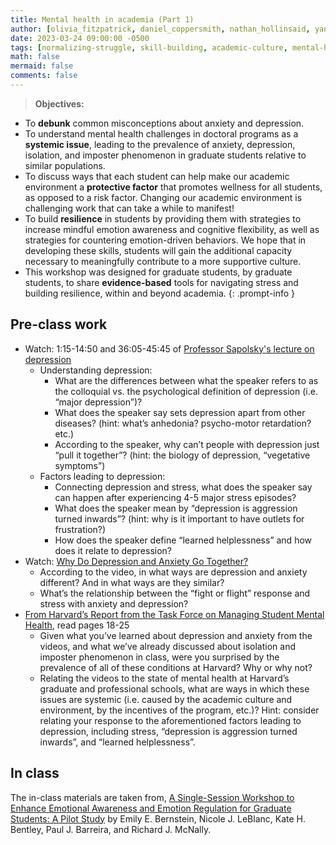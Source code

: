 ```yaml
---
title: Mental health in academia (Part 1)
author: [olivia_fitzpatrick, daniel_coppersmith, nathan_hollinsaid, yaniv_yacoby]
date: 2023-03-24 09:00:00 -0500
tags: [normalizing-struggle, skill-building, academic-culture, mental-health]
math: false
mermaid: false
comments: false
---
```


> **Objectives:**
* To **debunk** common misconceptions about anxiety and depression.
* To understand mental health challenges in doctoral programs as a **systemic issue**, leading to the prevalence of anxiety, depression, isolation, and imposter phenomenon in graduate students relative to similar populations.
* To discuss ways that each student can help make our academic environment a **protective factor** that promotes wellness for all students, as opposed to a risk factor. Changing our academic environment is challenging work that can take a while to manifest!
* To build **resilience** in students by providing them with strategies to increase mindful emotion awareness and cognitive flexibility, as well as strategies for countering emotion-driven behaviors. We hope that in developing these skills, students will gain the additional capacity necessary to meaningfully contribute to a more supportive culture. 
* This workshop was designed for graduate students, by graduate students, to share **evidence-based** tools for navigating stress and building resilience, within and beyond academia. 
{: .prompt-info }


## Pre-class work
* Watch: 1:15-14:50 and 36:05-45:45 of [Professor Sapolsky's lecture on depression](https://www.youtube.com/watch?v=NOAgplgTxfc&t=75s)
  * Understanding depression:
    * What are the differences between what the speaker refers to as the colloquial vs. the psychological definition of depression (i.e. “major depression”)?
    * What does the speaker say sets depression apart from other diseases? (hint: what’s anhedonia? psycho-motor retardation? etc.) 
    * According to the speaker, why can’t people with depression just “pull it together”? (hint: the biology of depression, “vegetative symptoms”) 
  * Factors leading to depression:
    * Connecting depression and stress, what does the speaker say can happen after experiencing 4-5 major stress episodes?
    * What does the speaker mean by “depression is aggression turned inwards”? (hint: why is it important to have outlets for frustration?)
    * How does the speaker define “learned helplessness” and how does it relate to depression? 
* Watch: [Why Do Depression and Anxiety Go Together?](https://www.youtube.com/watch?v=xdAjGRvxGPM)
  * According to the video, in what ways are depression and anxiety different? And in what ways are they similar?
  * What’s the relationship between the “fight or flight” response and stress with anxiety and depression?
* [From Harvard’s Report from the Task Force on Managing Student Mental Health](https://provost.harvard.edu/files/provost/files/report_of_the_task_force_on_managing_student_mental_health.pdf), read pages 18-25
  * Given what you’ve learned about depression and anxiety from the videos, and what we’ve already discussed about isolation and imposter phenomenon in class, were you surprised by the prevalence of all of these conditions at Harvard? Why or why not?
  * Relating the videos to the state of mental health at Harvard’s graduate and professional schools, what are ways in which these issues are systemic (i.e. caused by the academic culture and environment, by the incentives of the program, etc.)? Hint: consider relating your response to the aforementioned factors leading to depression, including stress, “depression is aggression turned inwards”, and “learned helplessness”. 



## In class 

The in-class materials are taken from, [A Single-Session Workshop to Enhance Emotional Awareness and Emotion Regulation for Graduate Students: A Pilot Study](https://www.sciencedirect.com/science/article/abs/pii/S1077722920301127?via%3Dihub) by Emily E. Bernstein, Nicole J. LeBlanc, Kate H. Bentley, Paul J. Barreira, and Richard J. McNally.



